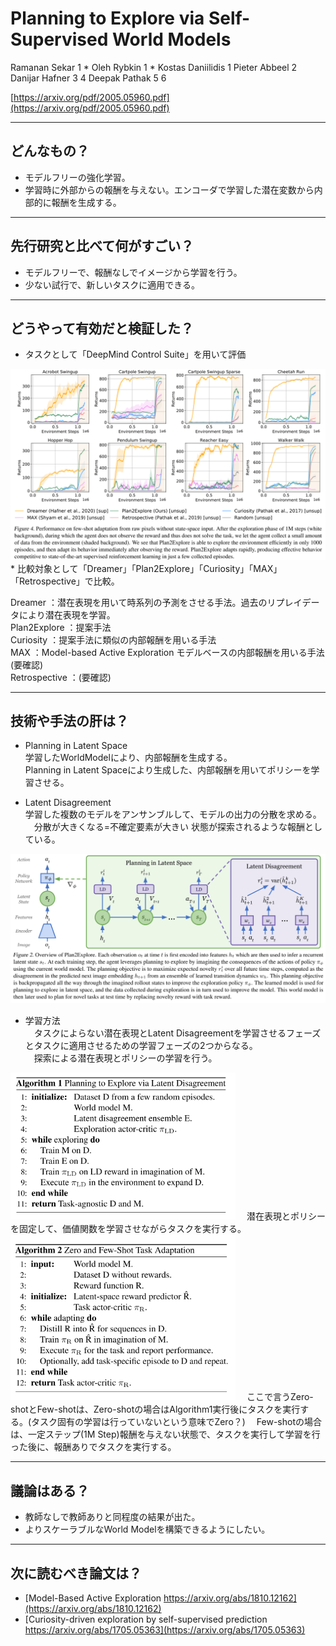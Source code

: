 Planning to Explore via Self-Supervised World Models  
===

Ramanan Sekar 1 * Oleh Rybkin 1 * Kostas Daniilidis 1 Pieter Abbeel 2 Danijar Hafner 3 4 Deepak Pathak 5 6  

[https://arxiv.org/pdf/2005.05960.pdf](https://arxiv.org/pdf/2005.05960.pdf)  

---

## どんなもの？

* モデルフリーの強化学習。  
* 学習時に外部からの報酬を与えない。エンコーダで学習した潜在変数から内部的に報酬を生成する。  


---

## 先行研究と比べて何がすごい？  

* モデルフリーで、報酬なしでイメージから学習を行う。  
* 少ない試行で、新しいタスクに適用できる。  


---

## どうやって有効だと検証した？  

* タスクとして「DeepMind Control Suite」を用いて評価  
<img src="2005.05960/Fig2.png" width="680">  
* 比較対象として「Dreamer」「Plan2Explore」「Curiosity」「MAX」「Retrospective」で比較。  

Dreamer       ：潜在表現を用いて時系列の予測をさせる手法。過去のリプレイデータにより潜在表現を学習。  
Plan2Explore  ：提案手法  
Curiosity     ：提案手法に類似の内部報酬を用いる手法  
MAX           ：Model-based Active Exploration モデルベースの内部報酬を用いる手法 (要確認)  
Retrospective ：(要確認)  

---

## 技術や手法の肝は？  

* Planning in Latent Space  
 学習したWorldModelにより、内部報酬を生成する。  
 Planning in Latent Spaceにより生成した、内部報酬を用いてポリシーを学習させる。  

* Latent Disagreement  
  学習した複数のモデルをアンサンブルして、モデルの出力の分散を求める。  
　分散が大きくなる=不確定要素が大きい 状態が探索されるような報酬としている。  
 <img src="2005.05960/Fig1.png" width="680">  

* 学習方法  
　タスクによらない潜在表現とLatent Disagreementを学習させるフェーズとタスクに適用させるための学習フェーズの2つからなる。  
　探索による潜在表現とポリシーの学習を行う。  
 <img src="2005.05960/Fig3.png" width="360">  
　潜在表現とポリシーを固定して、価値関数を学習させながらタスクを実行する。  
 <img src="2005.05960/Fig4.png" width="360">  
　ここで言うZero-shotとFew-shotは、Zero-shotの場合はAlgorithm1実行後にタスクを実行する。(タスク固有の学習は行っていないという意味でZero？)  
　Few-shotの場合は、一定ステップ(1M Step)報酬を与えない状態で、タスクを実行して学習を行った後に、報酬ありでタスクを実行する。  


---

## 議論はある？

* 教師なしで教師ありと同程度の結果が出た。  
* よりスケーラブルなWorld Modelを構築できるようにしたい。

---

## 次に読むべき論文は？

* [Model-Based Active Exploration https://arxiv.org/abs/1810.12162](https://arxiv.org/abs/1810.12162)  
* [Curiosity-driven exploration by self-supervised prediction https://arxiv.org/abs/1705.05363](https://arxiv.org/abs/1705.05363)  


